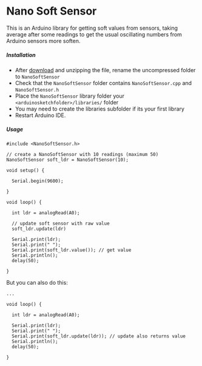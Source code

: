 # Nano Soft Sensor

This is an Arduino library for getting soft values from sensors, taking average after some readings to get the usual oscillating numbers from Arduino sensors more soften.

##### Installation

* After [download](https://github.com/hiperorganicos/ino-nanosoftsensor/archive/master.zip) and unzipping the file, rename the uncompressed folder to `NanoSoftSensor`
* Check that the `NanoSoftSensor` folder contains `NanoSoftSensor.cpp` and `NanoSoftSensor.h`
* Place the `NanoSoftSensor` library folder your `<arduinosketchfolder>/libraries/` folder
* You may need to create the libraries subfolder if its your first library
* Restart Arduino IDE.

##### Usage

```
#include <NanoSoftSensor.h>

// create a NanoSoftSensor with 10 readings (maximum 50)
NanoSoftSensor soft_ldr = NanoSoftSensor(10);

void setup() {

  Serial.begin(9600);
  
}

void loop() {
  
  int ldr = analogRead(A0);
  
  // update soft sensor with raw value
  soft_ldr.update(ldr)
  
  Serial.print(ldr);
  Serial.print(" ");
  Serial.print(soft_ldr.value()); // get value
  Serial.println();
  delay(50);
  
}

```

But you can also do this:

```
...

void loop() {
  
  int ldr = analogRead(A0);
  
  Serial.print(ldr);
  Serial.print(" ");
  Serial.print(soft_ldr.update(ldr)); // update also returns value
  Serial.println();
  delay(50);
  
}

```